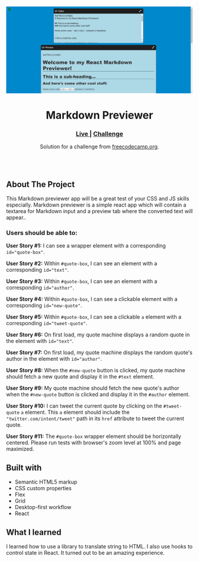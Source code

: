 <img src="https://github.com/JohnApCo/markdown-previewer/blob/main/public/img/Markdown-previewer.png?raw=true"></img>

<h1 align="center">Markdown Previewer</h1>

<div align="center">
  <h3>
    <a href="https://codepen.io/JohnApCo/full/NWLEjwm" color="white">
      Live
    </a>
   <span> | </span>
    <a href="https://www.freecodecamp.org/learn/front-end-development-libraries/front-end-development-libraries-projects/build-a-markdown-previewer">
      Challenge
    </a>
  </h3>
</div>
<div align="center">
   Solution for a challenge from  <a href="https://www.freecodecamp.org/" target="_blank">freecodecamp.org</a>.
</div>
<br>
<br>
<br>

## About The Project

<p>This Markdown previewer app will be a great test of your CSS and JS skills especially. Markdown previewer is a simple react app which will contain a textarea for Markdown input and a preview tab where the converted text will appear..

### Users should be able to:

<p><strong>User Story #1:</strong> I can see a wrapper element with a corresponding <code>id="quote-box"</code>.</p>
<p><strong>User Story #2:</strong> Within <code>#quote-box</code>, I can see an element with a corresponding <code>id="text"</code>.</p>
<p><strong>User Story #3:</strong> Within <code>#quote-box</code>, I can see an element with a corresponding <code>id="author"</code>.</p>
<p><strong>User Story #4:</strong> Within <code>#quote-box</code>, I can see a clickable element with a corresponding <code>id="new-quote"</code>.</p>
<p><strong>User Story #5:</strong> Within <code>#quote-box</code>, I can see a clickable <code>a</code> element with a corresponding <code>id="tweet-quote"</code>.</p>
<p><strong>User Story #6:</strong> On first load, my quote machine displays a random quote in the element with <code>id="text"</code>.</p>
<p><strong>User Story #7:</strong> On first load, my quote machine displays the random quote's author in the element with <code>id="author"</code>.</p>
<p><strong>User Story #8:</strong> When the <code>#new-quote</code> button is clicked, my quote machine should fetch a new quote and display it in the <code>#text</code> element.</p>
<p><strong>User Story #9:</strong> My quote machine should fetch the new quote's author when the <code>#new-quote</code> button is clicked and display it in the <code>#author</code> element.</p>
<p><strong>User Story #10:</strong> I can tweet the current quote by clicking on the <code>#tweet-quote</code> <code>a</code> element. This <code>a</code> element should include the <code>"twitter.com/intent/tweet"</code> path in its <code>href</code> attribute to tweet the current quote.</p>
<p><strong>User Story #11:</strong> The <code>#quote-box</code> wrapper element should be horizontally centered. Please run tests with browser's zoom level at 100% and page maximized.</p>

## Built with

- Semantic HTML5 markup
- CSS custom properties
- Flex
- Grid
- Desktop-first workflow
- React

## What I learned

I learned how to use a library to translate string to HTML. I also use hooks to control state in React. It turned out to be an amazing experience.
